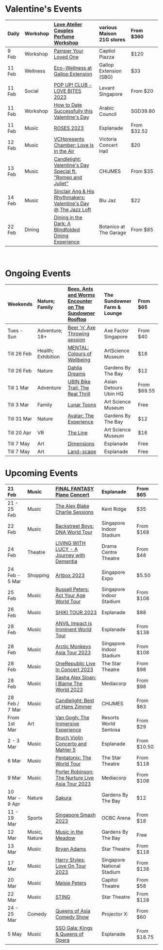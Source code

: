 # Valentine's Events

|Daily|Workshop|[Love Atelier Couples Perfume Workshop](https://feverup.com/m/101463?utm_campaign=123302_sin&utm_medium=website_10541&utm_source=partner)|various Maison 21G stores|From $360|
|:-|:-|:-|:-|:-|
|9 Feb|Workshop|[Pamper Your Loved One](https://allevents.in/singapore/valentines-day-pamper-your-loved-one/10000517165224107)|Captiol Piazza|$120|
|11 Feb|Wellness|[Eco-Wellness at Gallop Extension](https://www.eventbrite.sg/e/valentines-day-special-eco-wellness-at-gallop-extension-sbg-tickets-507010992527?aff=ALLEVENTS)|Gallop Extension (SBG)|$33|
|11 Feb|Social|[POP UP! CLUB - LOVE BITES 2023](https://allevents.in/singapore/pop-up-club-love-bites-2023-pre-vday-party-for-everybody/10000511568012697)|Levant Singapore|From $20|
|11 Feb|Workshop|[How to Date Successfully this Valentine's Day](https://allevents.in/singapore/how-to-date-successfully-this-valentines-day-%7C-a-singles-event/10000479198344147)|Arabic Council|SGD39.80|
|11 Feb|Music|[ROSES 2023](https://www.eventbrite.sg/e/roses-2023-tickets-498834125297?aff=ebdssbdestsearch&keep_tld=1)|Esplanade|From $32.52|
|12 Feb|Music|[VCHpresents Chamber: Love Is In the Air](https://www.sistic.com.sg/events/230061VCH)|Victoria Concert Hall|$20|
|13 Feb|Music|[Candlelight: Valentine's Day Special ft. "Romeo and Juliet"](https://feverup.com/m/102195?utm_campaign=123302_sin&utm_medium=website_10541&utm_source=partner)|CHIJMES|From $35|
|14 Feb|Music|[Sinclair Ang & His Rhythmakers: Valentine's Day @ The Jazz Loft](https://www.eventbrite.sg/e/sinclair-ang-his-rhythmakers-valentines-day-the-jazz-loft-tickets-516439563637?aff=ebdssbdestsearch)|Blu Jaz|$22|
|22 Feb|Dining|[Dining in the Dark: A Blindfolded Dining Experience](https://feverup.com/m/95619?utm_campaign=123302_sin&utm_medium=website_10541&utm_source=partner)|Botanico at The Garage|From $85|

&#x200B;

# Ongoing Events

|Weekends|Nature; Family|[Bees, Ants and Worms Encounter on The Sundowner Rooftop](https://feverup.com/m/116118?utm_campaign=123302_sin&utm_medium=website_10541&utm_source=partner)|The Sundowner Farm & Lounge|From $65|
|:-|:-|:-|:-|:-|
|Tues - Sun|Adventure; 18+|[Beer 'n' Axe Throwing session](https://feverup.com/m/103043?utm_campaign=123302_sin&utm_medium=website_10541&utm_source=partner)|Axe Factor Singapore|From $40|
|Till 26 Feb|Health; Exhibition|[MENTAL: Colours of Wellbeing](https://www.marinabaysands.com/museum/exhibitions/mental.html)|ArtScience Museum|$18|
|Till 26 Feb|Nature|[Dahlia Dreams](https://www.gardensbythebay.com.sg/en/things-to-do/calendar-of-events/dahlia-dreams-2023.html)|Gardens By The Bay|$12|
|Till 1 Mar|Adventure|[UBIN Bike Trail: The Real Thrill](https://feverup.com/m/118327?utm_campaign=123302_sin&utm_medium=website_10541&utm_source=partner)|Asian Detours Ubin HQ|From $69.55|
|Till 3 Mar|Family|[Lunar Toons](https://www.marinabaysands.com/museum/events/lunar-toons.html)|Art Science Museum|Free|
|Till 31 Mar|Nature|[Avatar: The Experience](https://www.gardensbythebay.com.sg/en/things-to-do/calendar-of-events/cloud-forest-featuring-avatar-the-experience.html)|Gardens By The Bay|$12|
|Till 20 Apr|VR|[The Line](https://www.marinabaysands.com/museum/exhibitions/the-line.html)|Art Science Museum|$16|
|Till 7 May|Art|[Dimensions](https://www.esplanade.com/whats-on/festivals-and-series/series/visual-arts/dimensions)|Esplanade|Free|
|Till 7 May|Art|[Land-scape](https://www.esplanade.com/whats-on/festivals-and-series/series/visual-arts/land-scape)|Esplanade|Free|

# Upcoming Events

|21 Feb|Music|[FINAL FANTASY Piano Concert](https://www.esplanade.com/whats-on/2022/crystal-resonance-final-fantasy-piano-concert)|Esplanade|From $65|
|:-|:-|:-|:-|:-|
|21 - 25 Feb|Music|[The Alex Blake Charlie Sessions](https://24owls.sg/programmes/the-alex-blake-charlie-sessions-2023)|Kent Ridge|$35|
|22 Feb|Music|[Backstreet Boys: DNA World Tour](https://ticketmaster.sg/activity/detail/23_bsb)|Singapore Indoor Stadium|From $168|
|24 Feb|Theatre|[LIVING WITH LUCY - A Journey with Dementia](https://www.sistic.com.sg/events/lucy0223)|Drama Centre Theatre|From $48|
|24 Feb - 5 Mar|Shopping|[Artbox 2023](https://www.artbox.sg/)|Singapore Expo|$5.50|
|25 Feb|Music|[Russell Peters: Act Your Age World Tour](https://ticketmaster.sg/activity/detail/23_russell)|Singapore Indoor Stadium|From $108|
|26 Feb|Music|[SHIKI TOUR 2023](https://www.esplanade.com/whats-on/2023/sigh-jpn-shiki-tour-2023-live-in-singapore)|Esplanade|$88|
|28 Feb|Music|[ANVIL Impact is Imminent World Tour](https://www.esplanade.com/whats-on/2023/anvil-impact-is-imminent-world-tour)|Esplanade|From $138|
|28 Feb|Music|[Arctic Monkeys Asia Tour 2023](https://ticketmaster.sg/activity/detail/23_am)|Singapore Indoor Stadium|From $108|
|28 Feb|Music|[OneRepublic Live In Concert 2023](https://ticketmaster.sg/activity/detail/23_onerepublic)|The Star Theatre|From $98|
|28 Feb|Music|[Sasha Alex Sloan: I Blame The World 2023](https://ticketmaster.sg/activity/detail/23_sasha)|Mediacorp|From $98|
|28 Feb / 7 Mar|Music|[Candlelight: Best of Hans Zimmer](https://feverup.com/m/110296?utm_campaign=123302_sin&utm_medium=website_10541&utm_source=partner)|CHIJMES|From $63|
|From 1st Mar|Art|[Van Gogh: The Immersive Experience](https://vangoghexpo.com/singapore/)|Resorts World Sentosa|From $29|
|2 - 3 Mar|Music|[Bruch Violin Concerto and Mahler 5](https://www.esplanade.com/whats-on/2023/bruch-violin-concerto-and-mahler-5)|Esplanade|From $10.50|
|6 Mar|Music|[Pentatonix: The World Tour](https://ticketmaster.sg/activity/detail/23_pentatonix)|The Star Theatre|From $118|
|9 Mar|Music|[Porter Robinson: The Nurture Live Asia Tour 2023](https://ticketmaster.sg/activity/detail/23_porter)|Mediacorp|From $108|
|10 Mar - 9 Apr|Nature|[Sakura](https://www.gardensbythebay.com.sg/en/things-to-do/calendar-of-events/sakura-2023.html)|Gardens By The Bay|$12|
|11 - 19 Mar|Sports|[Singapore Smash 2023](https://ticketmaster.sg/activity/detail/23_sgsmash2023)|OCBC Arena|From $18|
|12 Mar|Music, Nature|[Music in the Meadow](https://www.gardensbythebay.com.sg/en/things-to-do/calendar-of-events/sso-2023-music-in-the-meadow.html)|Gardens By The Bay|Free|
|13 Mar|Music|[Bryan Adams](https://ticketmaster.sg/activity/detail/23_bryanadams)|Star Theatre|From $118|
|17 Mar|Music|[Harry Styles: Love On Tour 2023](https://ticketmaster.sg/activity/detail/23_harrystyles)|Singapore National Stadium|From $138|
|20 Mar|Music|[Maisie Peters](https://ticketmaster.sg/activity/detail/23_maisiepeters)|Capitol Theatre|From $58|
|22 Mar|Music|[STING](https://ticketmaster.sg/activity/detail/23_sting#prices)|Star Theatre|From $128|
|24 - 25 Mar|Comedy|[Queens of Asia Comedy Show](https://feverup.com/m/122378?utm_campaign=123302_sin&utm_medium=website_10541&utm_source=partner)|Projector X:|From $60|
|5 May|Music|[SSO Gala: Kings & Queens of Opera](https://www.esplanade.com/whats-on/2023/sso-gala-kings-and-queens-of-opera)|Esplanade|From $18.75|

&#x200B;